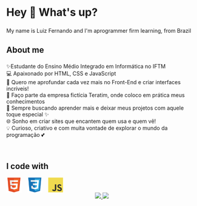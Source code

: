 <h1 align="left">Hey 👋 What's up?</h1>

###

<p align="left">My name is Luiz Fernando and I'm aprogrammer firm learning, from Brazil</p>

###

<h2 align="left">About me</h2>

###

<p align="left">✨Estudante do Ensino Médio Integrado em Informática no IFTM <br>
💻 Apaixonado por HTML, CSS e JavaScript<br>
🎨 Quero me aprofundar cada vez mais no Front-End e criar interfaces incríveis!<br>
🚀 Faço parte da empresa fictícia Teratim, onde coloco em prática meus conhecimentos<br>
🧠 Sempre buscando aprender mais e deixar meus projetos com aquele toque especial ✨<br>
🌐 Sonho em criar sites que encantem quem usa e quem vê!<br>
💡 Curioso, criativo e com muita vontade de explorar o mundo da programação 💕</p><br>

###

<h2 align="left">I code with</h2>

<div style="display: flex; gap: 15px;">
  <img src="https://raw.githubusercontent.com/devicons/devicon/master/icons/html5/html5-original.svg" alt="HTML5" width="40" height="40"/>
  <img src="https://raw.githubusercontent.com/devicons/devicon/master/icons/css3/css3-original.svg" alt="CSS3" width="40" height="40"/>
  <img src="https://raw.githubusercontent.com/devicons/devicon/master/icons/javascript/javascript-original.svg" alt="JavaScript" width="40" height="40"/>
</div>


<div style="text-align: center" align-items>
  <a href="https://github.com/luizhypolito">
  <img height="150em" src="https://github-readme-stats.vercel.app/api?username=luizhypolito&show_icons=true&theme=radical"/>
  <img height="150em" src="https://github-readme-stats.vercel.app/api/top-langs/?username=MendesGabrielz&layout=compact&langs_count=7&theme=radical"/>
</div>

###

###


